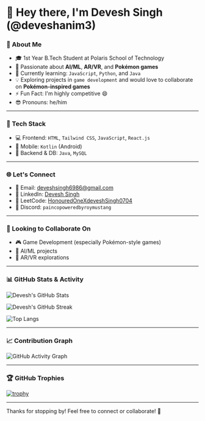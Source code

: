 # 👋 Hey there, I'm Devesh Singh (@deveshanim3)

### 🧠 About Me
- 🎓 1st Year B.Tech Student at Polaris School of Technology  
- 👀 Passionate about **AI/ML**, **AR/VR**, and **Pokémon games**  
- 🌱 Currently learning: `JavaScript`, `Python`, and `Java`  
- 💡 Exploring projects in `game development` and would love to collaborate on **Pokémon-inspired games**  
- ⚡ Fun Fact: I'm highly competitive 😄  
- 😎 Pronouns: he/him

---

### 🔧 Tech Stack
- 💻 Frontend: `HTML`, `Tailwind CSS`, `JavaScript`, `React.js`  
- 📱 Mobile: `Kotlin` (Android)  
- 🧩 Backend & DB: `Java`, `MySQL`  

---

### 🌐 Let's Connect
- 📧 Email: [deveshsingh6986@gmail.com](mailto:deveshsingh6986@gmail.com)  
- 💼 LinkedIn: [Devesh Singh](https://www.linkedin.com/in/devesh-singh-542483318/)  
- 🧩 LeetCode: [HonouredOneXdeveshSingh0704](https://leetcode.com/u/HonouredOneXdeveshSingh0704/)  
- 💬 Discord: `paincopoweredbyroymustang`  

---

### 🤝 Looking to Collaborate On
- 🎮 Game Development (especially Pokémon-style games)
- 🤖 AI/ML projects
- 🧠 AR/VR explorations

---

### 📊 GitHub Stats & Activity

![Devesh's GitHub Stats](https://github-readme-stats.vercel.app/api?username=deveshanim3&show_icons=true&theme=tokyonight)

![Devesh's GitHub Streak](https://github-readme-streak-stats.herokuapp.com/?user=deveshanim3&theme=tokyonight)

![Top Langs](https://github-readme-stats.vercel.app/api/top-langs/?username=deveshanim3&layout=compact&theme=tokyonight)

---

### 📈 Contribution Graph

![GitHub Activity Graph](https://github-readme-activity-graph.vercel.app/graph?username=deveshanim3&theme=tokyo-night)

---

### 🏆 GitHub Trophies

[![trophy](https://github-profile-trophy.vercel.app/?username=deveshanim3&theme=tokyonight)](https://github.com/ryo-ma/github-profile-trophy)

---

Thanks for stopping by! Feel free to connect or collaborate! 🚀
